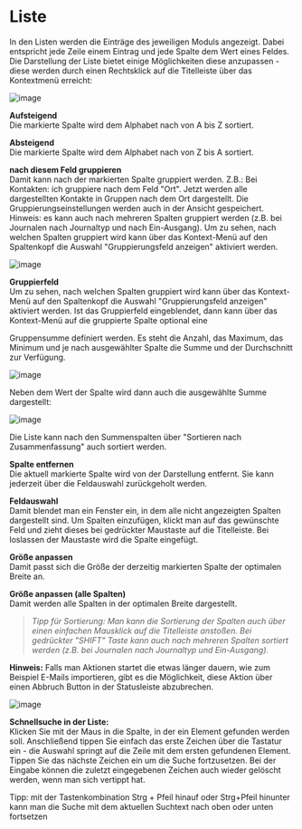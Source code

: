 # Liste

In den Listen werden die Einträge des jeweiligen Moduls angezeigt. Dabei entspricht jede Zeile einem Eintrag und jede Spalte dem Wert eines Feldes. Die Darstellung der Liste bietet einige Möglichkeiten diese anzupassen - diese werden durch einen Rechtsklick auf die Titelleiste über das Kontextmenü erreicht:

![image](https://user-images.githubusercontent.com/91113869/181516677-1ae38aa7-fa58-4b01-baac-6d03f8c52f43.png)

**Aufsteigend** <br />
Die markierte Spalte wird dem Alphabet nach von A bis Z sortiert.


**Absteigend**<br />
Die markierte Spalte wird dem Alphabet nach von Z bis A sortiert.


**nach diesem Feld gruppieren**<br />
Damit kann nach der markierten Spalte gruppiert werden.
Z.B.: Bei Kontakten: ich gruppiere nach dem Feld "Ort". Jetzt werden alle dargestellten Kontakte in Gruppen nach dem Ort dargestellt. 
Die Gruppierungseinstellungen werden auch in der Ansicht gespeichert.
Hinweis: es kann auch nach mehreren Spalten gruppiert werden (z.B. bei Journalen nach Journaltyp und nach Ein-Ausgang). 
Um zu sehen, nach welchen Spalten gruppiert wird kann über das Kontext-Menü auf den Spaltenkopf die Auswahl "Gruppierungsfeld anzeigen" aktiviert werden.

![image](https://user-images.githubusercontent.com/91113869/181521550-5417f55d-5b9b-4ce4-87b2-1c021a0b33ef.png)

**Gruppierfeld**<br />
Um zu sehen, nach welchen Spalten gruppiert wird kann über das Kontext-Menü auf den Spaltenkopf die Auswahl "Gruppierungsfeld anzeigen" aktiviert werden.
Ist das Gruppierfeld eingeblendet, dann kann über das Kontext-Menü auf die gruppierte Spalte optional eine 

Gruppensumme definiert werden. Es steht die Anzahl, das Maximum, das Minimum und je nach ausgewählter Spalte die Summe und der Durchschnitt zur Verfügung.

![image](https://user-images.githubusercontent.com/91113869/181521653-079393a4-df05-414b-bc67-975ae4a79509.png)

Neben dem Wert der Spalte wird dann auch die ausgewählte Summe dargestellt:

![image](https://user-images.githubusercontent.com/91113869/181521691-030b668c-3d94-4900-85a4-50945c0b7e4a.png)

Die Liste kann nach den Summenspalten über "Sortieren nach Zusammenfassung" auch sortiert werden.

**Spalte entfernen**<br />
Die aktuell markierte Spalte wird von der Darstellung entfernt. Sie kann jederzeit über die Feldauswahl zurückgeholt werden.

**Feldauswahl**<br />
Damit blendet man ein Fenster ein, in dem alle nicht angezeigten Spalten dargestellt sind. Um Spalten einzufügen, klickt man auf das gewünschte Feld und zieht dieses bei gedrückter Maustaste auf die Titelleiste. Bei loslassen der Maustaste wird die Spalte eingefügt.

**Größe anpassen**<br />
Damit passt sich die Größe der derzeitig markierten Spalte der optimalen Breite an.

**Größe anpassen (alle Spalten)**<br />
Damit werden alle Spalten in der optimalen Breite dargestellt.

> *Tipp für Sortierung: Man kann die Sortierung der Spalten auch über einen einfachen Mausklick auf die Titelleiste anstoßen. Bei gedrückter "SHIFT" Taste kann auch nach mehreren Spalten sortiert werden (z.B. bei Journalen nach Journaltyp und Ein-Ausgang).*

**Hinweis:** Falls man Aktionen startet die etwas länger dauern, wie zum Beispiel E-Mails importieren, gibt es die Möglichkeit, diese Aktion über einen Abbruch Button in der Statusleiste abzubrechen.

![image](https://user-images.githubusercontent.com/91113869/181521792-1ca0fdf5-1cfd-4600-8559-90469ad384f5.png)

**Schnellsuche in der Liste:**<br />
Klicken Sie mit der Maus in die Spalte, in der ein Element gefunden werden soll. Anschließend tippen Sie einfach das erste Zeichen über die Tastatur ein - die Auswahl springt auf die Zeile mit dem ersten gefundenen Element. Tippen Sie das nächste Zeichen ein um die Suche fortzusetzen. Bei der Eingabe können die zuletzt eingegebenen Zeichen auch wieder gelöscht werden, wenn man sich vertippt hat.

Tipp: mit der Tastenkombination Strg + Pfeil hinauf oder Strg+Pfeil hinunter kann man die Suche mit dem aktuellen Suchtext nach oben oder unten fortsetzen
